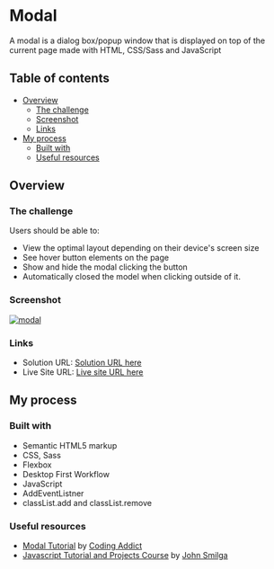 # Modal

A modal is a dialog box/popup window that is displayed on top of the current page made with HTML, CSS/Sass and JavaScript

## Table of contents

- [Overview](#overview)
  - [The challenge](#the-challenge)
  - [Screenshot](#screenshot)
  - [Links](#links)
- [My process](#my-process)
  - [Built with](#built-with)
  - [Useful resources](#useful-resources)

## Overview

### The challenge

Users should be able to:

- View the optimal layout depending on their device's screen size
- See hover button elements on the page
- Show and hide the modal clicking the button
- Automatically closed the model when clicking outside of it.

### Screenshot

[![modal](https://user-images.githubusercontent.com/20262557/186148145-058f9d0c-2897-404b-b830-7506e382f522.JPG)](https://joemar-ceneza.github.io/modal//)

### Links

- Solution URL: [Solution URL here](https://github.com/joemar-ceneza/modal)
- Live Site URL: [Live site URL here](https://joemar-ceneza.github.io/modal/)

## My process

### Built with

- Semantic HTML5 markup
- CSS, Sass
- Flexbox
- Desktop First Workflow
- JavaScript
- AddEventListner
- classList.add and classList.remove

### Useful resources

- [Modal Tutorial](https://www.youtube.com/watch?v=c5SIG7Ie0dM&t=421s) by [Coding Addict](https://www.youtube.com/channel/UCMZFwxv5l-XtKi693qMJptA)
- [Javascript Tutorial and Projects Course](https://www.udemy.com/course/javascript-tutorial-for-beginners-w/) by [John Smilga](https://www.johnsmilga.com/)

